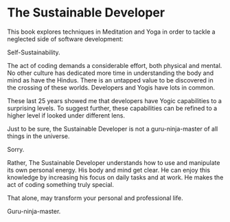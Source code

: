 # The Sustainable Developer

This book explores techniques in Meditation and Yoga in order to tackle a neglected side of software development: 

Self-Sustainability. 

The act of coding demands a considerable effort,  both physical and mental. No other culture has dedicated more time in understanding the body and mind as have the Hindus. There is an untapped value to be discovered in the crossing of these worlds. Developers and Yogis have lots in common. 

These last 25 years showed me that developers have Yogic capabilities to a surprising levels. To suggest further, these capabilities can be refined to a higher level if looked under different lens. 

Just to be sure, the Sustainable Developer is not a guru-ninja-master of all things in the universe. 

Sorry. 
 
Rather, The Sustainable Developer understands how to use and manipulate its own personal energy. His body and mind get clear.  He can enjoy this knowledge by increasing his focus on daily tasks and at work. He makes the act of coding something truly special.  

That alone, may transform your personal and professional life.    

Guru-ninja-master.